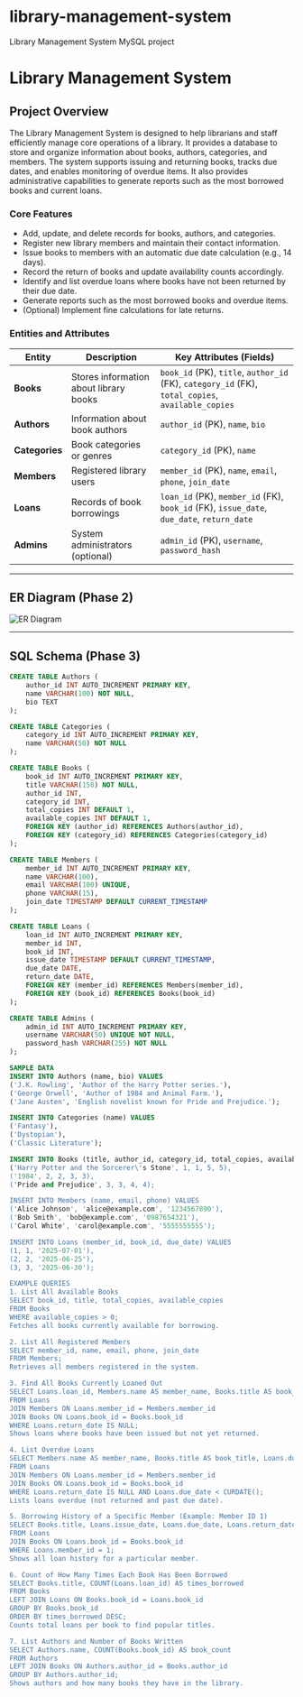# library-management-system
Library Management System MySQL project
# Library Management System

## Project Overview

The Library Management System is designed to help librarians and staff efficiently manage core operations of a library. It provides a database to store and organize information about books, authors, categories, and members. The system supports issuing and returning books, tracks due dates, and enables monitoring of overdue items. It also provides administrative capabilities to generate reports such as the most borrowed books and current loans.

### Core Features

- Add, update, and delete records for books, authors, and categories.  
- Register new library members and maintain their contact information.  
- Issue books to members with an automatic due date calculation (e.g., 14 days).  
- Record the return of books and update availability counts accordingly.  
- Identify and list overdue loans where books have not been returned by their due date.  
- Generate reports such as the most borrowed books and overdue items.  
- (Optional) Implement fine calculations for late returns.

### Entities and Attributes

| Entity     | Description                         | Key Attributes (Fields)                               |
|------------|-----------------------------------|-------------------------------------------------------|
| **Books**    | Stores information about library books | `book_id` (PK), `title`, `author_id` (FK), `category_id` (FK), `total_copies`, `available_copies` |
| **Authors**  | Information about book authors      | `author_id` (PK), `name`, `bio`                       |
| **Categories** | Book categories or genres           | `category_id` (PK), `name`                             |
| **Members**  | Registered library users            | `member_id` (PK), `name`, `email`, `phone`, `join_date` |
| **Loans**    | Records of book borrowings          | `loan_id` (PK), `member_id` (FK), `book_id` (FK), `issue_date`, `due_date`, `return_date` |
| **Admins**   | System administrators (optional)    | `admin_id` (PK), `username`, `password_hash`          |

---

## ER Diagram (Phase 2)

![ER Diagram](./library-management-system.png)

---

## SQL Schema (Phase 3)

```sql
CREATE TABLE Authors (
    author_id INT AUTO_INCREMENT PRIMARY KEY,
    name VARCHAR(100) NOT NULL,
    bio TEXT
);

CREATE TABLE Categories (
    category_id INT AUTO_INCREMENT PRIMARY KEY,
    name VARCHAR(50) NOT NULL
);

CREATE TABLE Books (
    book_id INT AUTO_INCREMENT PRIMARY KEY,
    title VARCHAR(150) NOT NULL,
    author_id INT,
    category_id INT,
    total_copies INT DEFAULT 1,
    available_copies INT DEFAULT 1,
    FOREIGN KEY (author_id) REFERENCES Authors(author_id),
    FOREIGN KEY (category_id) REFERENCES Categories(category_id)
);

CREATE TABLE Members (
    member_id INT AUTO_INCREMENT PRIMARY KEY,
    name VARCHAR(100),
    email VARCHAR(100) UNIQUE,
    phone VARCHAR(15),
    join_date TIMESTAMP DEFAULT CURRENT_TIMESTAMP
);

CREATE TABLE Loans (
    loan_id INT AUTO_INCREMENT PRIMARY KEY,
    member_id INT,
    book_id INT,
    issue_date TIMESTAMP DEFAULT CURRENT_TIMESTAMP,
    due_date DATE,
    return_date DATE,
    FOREIGN KEY (member_id) REFERENCES Members(member_id),
    FOREIGN KEY (book_id) REFERENCES Books(book_id)
);

CREATE TABLE Admins (
    admin_id INT AUTO_INCREMENT PRIMARY KEY,
    username VARCHAR(50) UNIQUE NOT NULL,
    password_hash VARCHAR(255) NOT NULL
);

SAMPLE DATA
INSERT INTO Authors (name, bio) VALUES
('J.K. Rowling', 'Author of the Harry Potter series.'),
('George Orwell', 'Author of 1984 and Animal Farm.'),
('Jane Austen', 'English novelist known for Pride and Prejudice.');

INSERT INTO Categories (name) VALUES
('Fantasy'),
('Dystopian'),
('Classic Literature');

INSERT INTO Books (title, author_id, category_id, total_copies, available_copies) VALUES
('Harry Potter and the Sorcerer\'s Stone', 1, 1, 5, 5),
('1984', 2, 2, 3, 3),
('Pride and Prejudice', 3, 3, 4, 4);

INSERT INTO Members (name, email, phone) VALUES
('Alice Johnson', 'alice@example.com', '1234567890'),
('Bob Smith', 'bob@example.com', '0987654321'),
('Carol White', 'carol@example.com', '5555555555');

INSERT INTO Loans (member_id, book_id, due_date) VALUES
(1, 1, '2025-07-01'),
(2, 2, '2025-06-25'),
(3, 3, '2025-06-30');

EXAMPLE QUERIES
1. List All Available Books
SELECT book_id, title, total_copies, available_copies
FROM Books
WHERE available_copies > 0;
Fetches all books currently available for borrowing.

2. List All Registered Members
SELECT member_id, name, email, phone, join_date
FROM Members;
Retrieves all members registered in the system.

3. Find All Books Currently Loaned Out
SELECT Loans.loan_id, Members.name AS member_name, Books.title AS book_title, Loans.issue_date, Loans.due_date
FROM Loans
JOIN Members ON Loans.member_id = Members.member_id
JOIN Books ON Loans.book_id = Books.book_id
WHERE Loans.return_date IS NULL;
Shows loans where books have been issued but not yet returned.

4. List Overdue Loans
SELECT Members.name AS member_name, Books.title AS book_title, Loans.due_date
FROM Loans
JOIN Members ON Loans.member_id = Members.member_id
JOIN Books ON Loans.book_id = Books.book_id
WHERE Loans.return_date IS NULL AND Loans.due_date < CURDATE();
Lists loans overdue (not returned and past due date).

5. Borrowing History of a Specific Member (Example: Member ID 1)
SELECT Books.title, Loans.issue_date, Loans.due_date, Loans.return_date
FROM Loans
JOIN Books ON Loans.book_id = Books.book_id
WHERE Loans.member_id = 1;
Shows all loan history for a particular member.

6. Count of How Many Times Each Book Has Been Borrowed
SELECT Books.title, COUNT(Loans.loan_id) AS times_borrowed
FROM Books
LEFT JOIN Loans ON Books.book_id = Loans.book_id
GROUP BY Books.book_id
ORDER BY times_borrowed DESC;
Counts total loans per book to find popular titles.

7. List Authors and Number of Books Written
SELECT Authors.name, COUNT(Books.book_id) AS book_count
FROM Authors
LEFT JOIN Books ON Authors.author_id = Books.author_id
GROUP BY Authors.author_id;
Shows authors and how many books they have in the library.
